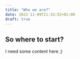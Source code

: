 ```yaml
---
title: "Who we are?"
date: 2022-11-09T21:33:52+01:00
draft: true
---
```


## So where to start?

I need some content here ;)